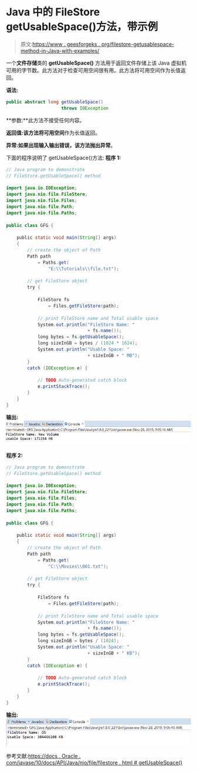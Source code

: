 # Java 中的 FileStore getUsableSpace()方法，带示例

> 原文:[https://www . geesforgeks . org/filestore-getusablespace-method-in-Java-with-examples/](https://www.geeksforgeeks.org/filestore-getusablespace-method-in-java-with-examples/)

一个**文件存储**类的 **getUsableSpace()** 方法用于返回文件存储上该 Java 虚拟机可用的字节数。此方法对于检查可用空间很有用。此方法将可用空间作为长值返回。

**语法:**

```java
public abstract long getUsableSpace()
                     throws IOException

```

**参数:**此方法不接受任何内容。

**返回值:**该方法将**可用空间**作为长值返回。

**异常:**如果出现输入输出错误，该方法抛出**异常**。

下面的程序说明了 getUsableSpace()方法:
**程序 1:**

```java
// Java program to demonstrate
// FileStore.getUsableSpace() method

import java.io.IOException;
import java.nio.file.FileStore;
import java.nio.file.Files;
import java.nio.file.Path;
import java.nio.file.Paths;

public class GFG {

    public static void main(String[] args)
    {
        // create the object of Path
        Path path
            = Paths.get(
                "E:\\Tutorials\\file.txt");

        // get FileStore object
        try {

            FileStore fs
                = Files.getFileStore(path);

            // print FileStore name and Total usable space
            System.out.println("FileStore Name: "
                               + fs.name());
            long bytes = fs.getUsableSpace();
            long sizeInGB = bytes / (1024 * 1024);
            System.out.println("Usable Space: "
                               + sizeInGB + " MB");
        }
        catch (IOException e) {

            // TODO Auto-generated catch block
            e.printStackTrace();
        }
    }
}
```

**输出:**
![](img/1a364e72fd4f2afed873d7f944ca6fb6.png)

**程序 2:**

```java
// Java program to demonstrate
// FileStore.getUsableSpace() method

import java.io.IOException;
import java.nio.file.FileStore;
import java.nio.file.Files;
import java.nio.file.Path;
import java.nio.file.Paths;

public class GFG {

    public static void main(String[] args)
    {
        // create the object of Path
        Path path
            = Paths.get(
                "C:\\Movies\\001.txt");

        // get FileStore object
        try {

            FileStore fs
                = Files.getFileStore(path);

            // print FileStore name and Total usable space
            System.out.println("FileStore Name: "
                               + fs.name());
            long bytes = fs.getUsableSpace();
            long sizeInGB = bytes / (1024);
            System.out.println("Usable Space: "
                               + sizeInGB + " KB");
        }
        catch (IOException e) {

            // TODO Auto-generated catch block
            e.printStackTrace();
        }
    }
}
```

**输出:**
![](img/8ed73fded1c8d758b1eed0c02e0071e2.png)

参考文献:[https://docs . Oracle . com/javase/10/docs/API/Java/nio/file/filestore . html # getUsableSpace()](https://docs.oracle.com/javase/10/docs/api/java/nio/file/FileStore.html#getUsableSpace())